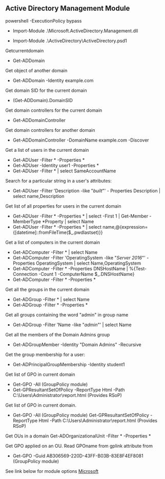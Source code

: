 ## **Active Directory Management Module**

powershell -ExecutionPolicy bypass

- Import-Module .\Microsoft.ActiveDirectory.Management.dll

- Import-Module .\ActiveDirectory\ActiveDirectory.psd1

Getcurrentdomain
- Get-ADDomain

Get object of another domain
- Get-ADDomain -Identity example.com

Get domain SID for the current domain
- (Get-ADDomain).DomainSID

Get domain controllers for the current domain
- Get-ADDomainController

Get domain controllers for another domain
- Get-ADDomainController -DomainName example.com -Discover

Get a list of users in the current domain
- Get-ADUser -Filter * -Properties *
- Get-ADUser -Identity user1 -Properties *
- Get-ADUser -Filter * | select SameAccountName

Search for a particular string in a user's attributes:
- Get-ADUser -Filter 'Description -like "*built*"' - Properties Description | select name,Description

Get list of all properties for users in the current domain
- Get-ADUser -Filter * -Properties * | select -First 1 | Get-Member -MemberType *Property | select Name
- Get-ADUser -Filter * -Properties * | select name,@{expression={[datetime]::fromFileTime($_.pwdlastset)}}

Get a list of computers in the current domain
- Get-ADComputer -Filter * | select Name
- Get-ADComputer -Filter 'OperatingSystem -like "*Server 2016*"' -Properties OperatingSystem | select Name,OperatingSystem
- Get-ADComputer -Filter *  -Properties DNSHostName | %{Test-Connection -Count 1 -ComputerName $_.DNSHostName}
- Get-ADComputer -Filter * -Properties *

Get all the groups in the current domain
- Get-ADGroup -Filter * | select Name
- Get-ADGroup -Filter * -Properties *

Get all groups containing the word "admin" in group name
- Get-ADGroup -Filter 'Name -like "*admin*"' | select Name

Get all the members of the Domain Admins group
- Get-ADGroupMember -Identity "Domain Admins" -Recursive

Get the group membership for a user:
- Get-ADPrincipalGroupMembership -Identity student1

Get list of GPO in current domain
- Get-GPO -All (GroupPolicy module)
- Get-GPResultantSetOfPolicy -ReportType Html -Path C:\Users\Administrator\report.html (Provides RSoP)

Get list of GPO in current domain.
- Get-GPO -All (GroupPolicy module) Get-GPResultantSetOfPolicy -ReportType Html -Path C:\Users\Administrator\report.html (Provides RSoP)

Get OUs in a domain
Get-ADOrganizationalUnit -Filter * -Properties *

Get GPO applied on an OU. Read GPOname from gplink attribute from
- Get-GPO -Guid AB306569-220D-43FF-B03B-83E8F4EF8081 (GroupPolicy module)

See link below for module options
[Microsoft](https://docs.microsoft.com/en-us/powershell/module/activedirectory/?view=windowsserver2019-ps)
